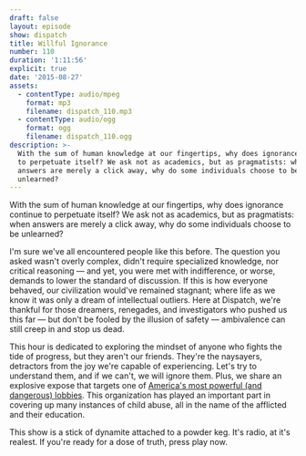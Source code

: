 ```yaml
---
draft: false
layout: episode
show: dispatch
title: Willful Ignorance
number: 110
duration: '1:11:56'
explicit: true
date: '2015-08-27'
assets:
  - contentType: audio/mpeg
    format: mp3
    filename: dispatch_110.mp3
  - contentType: audio/ogg
    format: ogg
    filename: dispatch_110.ogg
description: >-
  With the sum of human knowledge at our fingertips, why does ignorance continue
  to perpetuate itself? We ask not as academics, but as pragmatists: when
  answers are merely a click away, why do some individuals choose to be
  unlearned?
---
```

With the sum of human knowledge at our fingertips, why does ignorance continue to perpetuate itself? We ask not as academics, but as pragmatists: when answers are merely a click away, why do some individuals choose to be unlearned?

I'm sure we've all encountered people like this before. The question you asked wasn't overly complex, didn't require specialized knowledge, nor critical reasoning &mdash; and yet, you were met with indifference, or worse, demands to lower the standard of discussion. If this is how everyone behaved, our civilization would've remained stagnant; where life as we know it was only a dream of intellectual outliers. Here at Dispatch, we're thankful for those dreamers, renegades, and investigators who pushed us this far &mdash; but don't be fooled by the illusion of safety &mdash; ambivalence can still creep in and stop us dead.

This hour is dedicated to exploring the mindset of anyone who fights the tide of progress, but they aren't our friends. They're the naysayers, detractors from the joy we're capable of experiencing. Let's try to understand them, and if we can't, we will ignore them. Plus, we share an explosive expose that targets one of [America's most powerful (and dangerous) lobbies](http://www.slate.com/articles/life/education/2015/08/home_school_legal_defense_association_how_a_home_schooling_group_fights.single.html). This organization has played an important part in covering up many instances of child abuse, all in the name of the afflicted and their education.

This show is a stick of dynamite attached to a powder keg. It's radio, at it's realest. If you're ready for a dose of truth, press play now.